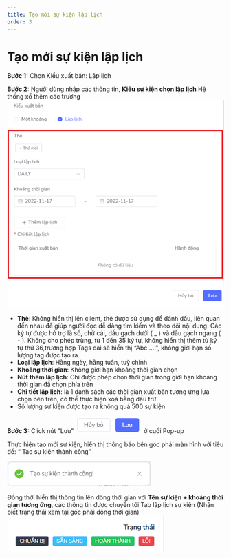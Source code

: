 ```yaml
---
title: Tạo mới sự kiện lập lịch
order: 3
---
```

# Tạo mới sự kiện lập lịch  
**Bước 1:** Chọn Kiểu xuất bản: Lập lịch

 **Bước 2:** Người dùng nhập các thông tin, **Kiểu sự kiện chọn lập lịch** 
 Hệ thống xổ thêm các trường ![](../../images/Popup_create_event_schedule.png)

* **Thẻ**: Không hiển thị lên client, thẻ được sử dụng để đánh dấu, liên quan đến nhau để giúp người đọc dễ dàng tìm kiếm và theo dõi nội dung. Các ký tự được hỗ trợ là số, chữ cái, dấu gạch dưới ( _ ) và dấu gạch ngang ( - ). Không cho phép trùng, từ 1 đến 35 ký tự, không hiển thị thêm từ ký tự thứ 36,trường hợp Tags dài sẽ hiển thị “Abc…..”, không giới hạn số lượng tag được tạo ra.
* **Loại lập lịch**: Hằng ngày, hằng tuần, tuỳ chỉnh
* **Khoảng thời gian**: Không giới hạn khoảng thời gian chọn
* **Nút thêm lập lịch**: Chỉ được phép chọn thời gian trong giới hạn khoảng thời gian đã chọn phía trên
* **Chi tiết lập lịch**: là 1 danh sách các thời gian xuất bản tương ứng lựa chọn bên trên, có thể thực hiện xoá bằng dấu trừ 
* Số lượng sự kiện được tạo ra không quá 500 sự kiện

**Bước 3:** Click nút "Lưu" ![](../../images/Button_Cancel_Save.png)  ở cuối Pop-up

 Thực hiện tạo mới sự kiện, hiển thị thông báo bên góc phải màn hình với tiêu đề: “ Tạo sự kiện thành công”

![](../../images/Notice_success_create_event.png)

Đồng thời hiển thị thông tin lên dòng thời gian với **Tên sự kiện + khoảng thời gian tương ứng**, các thông tin được chuyển tới Tab lập lịch sự kiện
(Nhận biết trạng thái xem tại góc phải dòng thời gian)
![](../../images/Status_Event.png)